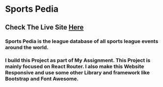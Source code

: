 # Sports Pedia

## Check The Live Site [Here](https://github.com/ishtiak-ahmed)

### Sports Pedia is the league database of all sports league events around the world.

### I build this Project as part of My Assignment. This Project is mainly focused on React Router. I also make this Website Responsive and use some other Library and framework like Bootstrap and Font Awesome.
